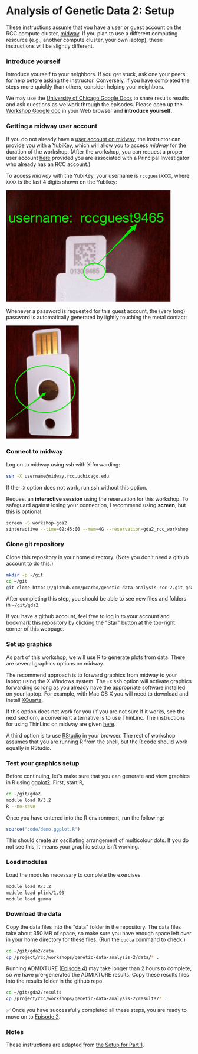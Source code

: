 # Analysis of Genetic Data 2: Setup

These instructions assume that you have a user or guest account on the
RCC compute cluster, [midway](https://rcc.uchicago.edu/docs). If you
plan to use a different computing resource (e.g., another compute
cluster, your own laptop), these instructions will be slightly
different.

### Introduce yourself

Introduce yourself to your neighbors. If you get stuck, ask one your
peers for help before asking the instructor. Conversely, if you have
completed the steps more quickly than others, consider helping your
neighbors.

We may use the
[University of Chicago Google Docs](http://gdocs.uchicago.edu) to
share results results and ask questions as we work through the
episodes. Please open up the
[Workshop Google doc](http://tinyurl.com/h46hnm2) in your Web browser
and **introduce yourself**.

### Getting a midway user account

If you do not already have a
[user account on midway](http://rcc.uchicago.edu/getting-started/request-account),
the instructor can provide you with a
[YubiKey](https://www.yubico.com/start), which will allow you to
access *midway* for the duration of the workshop. (After the workshop,
you can request a proper user account
[here](https://rcc.uchicago.edu/getting-started/general-user-account-request)
provided you are associated with a Principal Investigator who already
has an RCC account.)

To access *midway* with the YubiKey, your username is `rccguestXXXX`,
where `XXXX` is the last 4 digits shown on the Yubikey:

![How to get username from YubiKey](/images/yubikey1.gif)

Whenever a password is requested for this guest account, the (very
long) password is automatically generated by lightly touching the
metal contact:

![How to generate password from YubiKey](/images/yubikey2.gif)

### Connect to midway

Log on to midway using ssh with X forwarding:

```bash
ssh -X username@midway.rcc.uchicago.edu
```

If the `-X` option does not work, run ssh without this option.

Request an **interactive session** using the reservation for this
workshop. To safeguard against losing your connection, I recommend
using **screen**, but this is optional.

```bash
screen -S workshop-gda2
sinteractive --time=02:45:00 --mem=4G --reservation=gda2_rcc_workshop
```

### Clone git repository

Clone this repository in your home directory. (Note you don't need a
github account to do this.)

```bash
mkdir -p ~/git
cd ~/git
git clone https://github.com/pcarbo/genetic-data-analysis-rcc-2.git gda2
```

After completing this step, you should be able to see new files and
folders in `~/git/gda2`.

If you have a github account, feel free to log in to your account and
bookmark this repository by clicking the "Star" button at the
top-right corner of this webpage.

### Set up graphics

As part of this workshop, we will use R to generate plots from
data. There are several graphics options on midway.

The recommend approach is to forward graphics from midway to your
laptop using the X Windows system. The `-X` ssh option will activate
graphics forwarding so long as you already have the appropriate
software installed on your laptop. For example, with Mac OS X you will
need to download and install [XQuartz](http://www.xquartz.org).

If this option does not work for you (if you are not sure if it works,
see the next section), a convenient alternative is to use
ThinLinc. The instructions for using ThinLinc on midway are given
[here](https://rcc.uchicago.edu/docs/connecting/index.html#connecting-with-thinlinc).

A third option is to use [RStudio](https://rstudio.rcc.uchicago.edu)
in your browser. The rest of workshop assumes that you are running R
from the shell, but the R code should work equally in RStudio.

### Test your graphics setup

Before continuing, let's make sure that you can generate and view
graphics in R using [ggplot2](http://ggplot2.org). First, start R,

```bash
cd ~/git/gda2
module load R/3.2
R --no-save
```

Once you have entered into the R environment, run the following:

```R
source("code/demo.ggplot.R")
```

This should create an oscillating arrangement of multicolour dots. If
you do not see this, it means your graphic setup isn't working.

### Load modules

Load the modules necessary to complete the exercises.
  
```bash
module load R/3.2
module load plink/1.90
module load gemma
```

### Download the data

Copy the data files into the "data" folder in the repository. The data
files take about 350 MB of space, so make sure you have enough space
left over in your home directory for these files. (Run the `quota`
command to check.)

```bash
cd ~/git/gda2/data
cp /project/rcc/workshops/genetic-data-analysis-2/data/* .
```

Running ADMIXTURE ([Episode 4](04-admixture.md)) may take longer than
2 hours to complete, so we have pre-generated the ADMIXTURE
results. Copy these results files into the results folder in the
github repo.

```bash
cd ~/git/gda2/results
cp /project/rcc/workshops/genetic-data-analysis-2/results/* .
```

:white_check_mark: Once you have successfully completed all these
steps, you are ready to move on to [Episode 2](02-pca.md).

### Notes

These instructions are adapted from [the Setup for Part 1](https://github.com/pcarbo/genetic-data-analysis-rcc-1/blob/master/episodes/01-setup.md).
